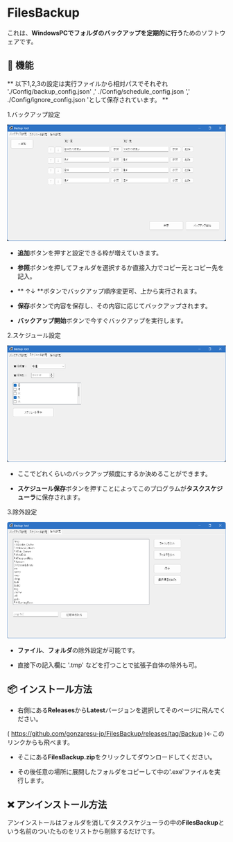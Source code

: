 # FilesBackup

これは、**WindowsPCでフォルダのバックアップを定期的に行う**ためのソフトウェアです。

## 🧩 機能

** 以下1,2,3の設定は実行ファイルから相対パスでそれぞれ './Config/backup_config.json' ,' ./Config/schedule_config.json ',' ./Config/ignore_config.json 'として保存されています。 **

1.バックアップ設定

![バックアップ](backup.png)


  - **追加**ボタンを押すと設定できる枠が増えていきます。
  
  - **参照**ボタンを押してフォルダを選択するか直接入力でコピー元とコピー先を記入。
  
  - ** ↑↓ **ボタンでバックアップ順序変更可、上から実行されます。
  
  - **保存**ボタンで内容を保存し、その内容に応じてバックアップされます。
  
  - **バックアップ開始**ボタンで今すぐバックアップを実行します。

  
2.スケジュール設定

![スケジュール](schedule.png)


  - ここでどれくらいのバックアップ頻度にするか決めることができます。
  
  - **スケジュール保存**ボタンを押すことによってこのプログラムが**タスクスケジューラ**に保存されます。
  
  
3.除外設定


![除外](ignoor.png)


  - **ファイル**、**フォルダ**の除外設定が可能です。
  
  - 直接下の記入欄に '.tmp' などを打つことで拡張子自体の除外も可。
  

## 📦 インストール方法

  - 右側にある**Releases**から**Latest**バージョンを選択してそのページに飛んでください。
  
  ( https://github.com/gonzaresu-jp/FilesBackup/releases/tag/Backup )←このリンクからも飛べます。
  
  - そこにある**FilesBackup.zip**をクリックしてダウンロードしてください。
  
  - その後任意の場所に展開したフォルダをコピーして中の'.exe'ファイルを実行します。
  
  

## ❌ アンインストール方法


アンインストールはフォルダを消してタスクスケジューラの中の**FilesBackup**という名前のついたものをリストから削除するだけです。


